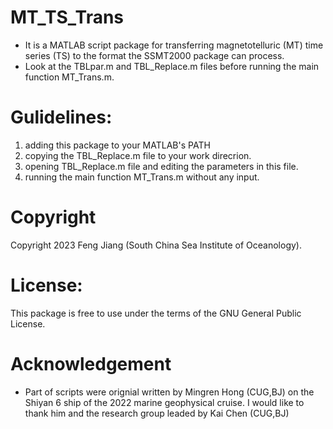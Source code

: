# MT_TS_Trans
* It is a MATLAB script package for transferring magnetotelluric (MT) time series (TS) to the format the SSMT2000 package can process.
* Look at the TBLpar.m and TBL_Replace.m files before running the main function MT_Trans.m.

# Gulidelines:
1. adding this package to your MATLAB's PATH
2. copying the TBL_Replace.m file to your work direcrion.
3. opening TBL_Replace.m file and editing the parameters in this file.
4. running the main function MT_Trans.m without any input.

# Copyright 
Copyright 2023 Feng Jiang (South China Sea Institute of Oceanology).

# License:
This package is free to use under the terms of the GNU General Public License.

# Acknowledgement
* Part of scripts were orignial written by Mingren Hong (CUG,BJ) on the Shiyan 6 ship of the 2022 marine geophysical cruise. I would like to thank him and the research group leaded by Kai Chen (CUG,BJ)

